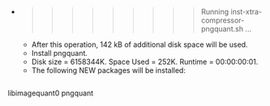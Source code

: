 * >>>>>>>>> Running inst-xtra-compressor-pngquant.sh ...
  * After this operation, 142 kB of additional disk space will be used.
  * Install pngquant.
  * Disk size = 6158344K. Space Used = 252K. Runtime = 00:00:00:01.
  * The following NEW packages will be installed:
  ```bash
libimagequant0 pngquant
  ```

